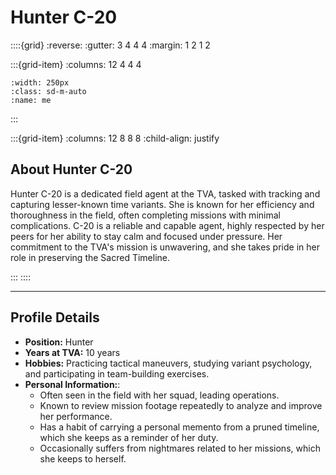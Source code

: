 # **Hunter C-20**

::::{grid}
:reverse:
:gutter: 3 4 4 4
:margin: 1 2 1 2

:::{grid-item}
:columns: 12 4 4 4

```{image} /img/employee-6.png
:width: 250px
:class: sd-m-auto
:name: me
```

:::

:::{grid-item}
:columns: 12 8 8 8
:child-align: justify

## **About Hunter C-20**

Hunter C-20 is a dedicated field agent at the TVA, tasked with tracking and capturing lesser-known time variants. She is known for her efficiency and thoroughness in the field, often completing missions with minimal complications. C-20 is a reliable and capable agent, highly respected by her peers for her ability to stay calm and focused under pressure. Her commitment to the TVA's mission is unwavering, and she takes pride in her role in preserving the Sacred Timeline.

:::
::::

---

## **Profile Details**

- **Position:** Hunter
- **Years at TVA:** 10 years
- **Hobbies:** Practicing tactical maneuvers, studying variant psychology, and participating in team-building exercises.
- **Personal Information:**:
  - Often seen in the field with her squad, leading operations.
  - Known to review mission footage repeatedly to analyze and improve her performance.
  - Has a habit of carrying a personal memento from a pruned timeline, which she keeps as a reminder of her duty.
  - Occasionally suffers from nightmares related to her missions, which she keeps to herself.
